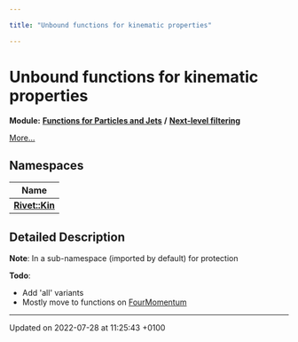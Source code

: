 ```yaml
---

title: "Unbound functions for kinematic properties"

---
```


# Unbound functions for kinematic properties

**Module:** **[Functions for Particles and Jets](http://example.org/modules/group__particlebaseutils/)** **/** **[Next-level filtering](http://example.org/modules/group__particlebaseutils__uberfilt/)**

 [More...](#detailed-description)

## Namespaces

| Name           |
| -------------- |
| **[Rivet::Kin](http://example.org/namespaces/namespacerivet_1_1kin/)**  |

## Detailed Description


**Note**: In a sub-namespace (imported by default) for protection 

**Todo**: 

  * Add 'all' variants 
  * Mostly move to functions on <a href="http://example.org/classes/classrivet_1_1fourmomentum/">FourMomentum</a>






-------------------------------

Updated on 2022-07-28 at 11:25:43 +0100